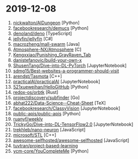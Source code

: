 # 2019-12-08

1. [nickwalton/AIDungeon](https://github.com/nickwalton/AIDungeon "") [Python]
2. [facebookresearch/demucs](https://github.com/facebookresearch/demucs "Code for the paper Music Source Separation in the Waveform Domain") [Python]
3. [denoland/deno](https://github.com/denoland/deno "A secure JavaScript and TypeScript runtime") [TypeScript]
4. [jellyfin/jellyfin](https://github.com/jellyfin/jellyfin "The Free Software Media System") [C#]
5. [macrozheng/mall-swarm](https://github.com/macrozheng/mall-swarm "mall-swarm是一套微服务商城系统，采用了 Spring Cloud Greenwich、Spring Boot 2、MyBatis、Docker、Elasticsearch等核心技术，同时提供了基于Vue的管理后台方便快速搭建系统。mall-swarm在电商业务的基础集成了注册中心、配置中心、监控中心、网关等系统功能。文档齐全，附带全套Spring Cloud教程。") [Java]
6. [Atmosphere-NX/Atmosphere](https://github.com/Atmosphere-NX/Atmosphere "Atmosphère is a work-in-progress customized firmware for the Nintendo Switch.") [C]
7. [Kengxxiao/Punishing_GrayRaven_Tab](https://github.com/Kengxxiao/Punishing_GrayRaven_Tab "《战双：帕弥什》游戏数据") 
8. [danistefanovic/build-your-own-x](https://github.com/danistefanovic/build-your-own-x "🤓 Build your own (insert technology here)") 
9. [ShusenTang/Dive-into-DL-PyTorch](https://github.com/ShusenTang/Dive-into-DL-PyTorch "本项目将《动手学深度学习》(Dive into Deep Learning)原书中的MXNet实现改为PyTorch实现。") [JupyterNotebook]
10. [sdmg15/Best-websites-a-programmer-should-visit](https://github.com/sdmg15/Best-websites-a-programmer-should-visit "🔗 Some useful websites for programmers.") 
11. [arendst/Tasmota](https://github.com/arendst/Tasmota "Alternative firmware for ESP8266 with easy configuration using webUI, OTA updates, automation using timers or rules, expandability and entirely local control over MQTT, HTTP, Serial or KNX") [C++]
12. [practicalAI/practicalAI](https://github.com/practicalAI/practicalAI "📚 A practical approach to machine learning to enable everyone to learn, explore and build.") [JupyterNotebook]
13. [521xueweihan/HelloGitHub](https://github.com/521xueweihan/HelloGitHub "Find pearls on open-source seashore 分享 GitHub 上有趣、入门级的开源项目") [Python]
14. [redox-os/orbtk](https://github.com/redox-os/orbtk "The Rust UI-Toolkit.") [Rust]
15. [projectdiscovery/subfinder](https://github.com/projectdiscovery/subfinder "Subfinder is a subdomain discovery tool that discovers valid subdomains for websites. Designed as a passive framework to be useful for bug bounties and safe for penetration testing.") [Go]
16. [abhat222/Data-Science--Cheat-Sheet](https://github.com/abhat222/Data-Science--Cheat-Sheet "Cheat Sheets") [TeX]
17. [facebookresearch/ClassyVision](https://github.com/facebookresearch/ClassyVision "An end-to-end PyTorch framework for image and video classification") [JupyterNotebook]
18. [public-apis/public-apis](https://github.com/public-apis/public-apis "A collective list of free APIs for use in software and web development.") [Python]
19. [ruanyf/weekly](https://github.com/ruanyf/weekly "科技爱好者周刊，每周五发布") 
20. [TrickyGo/Dive-into-DL-TensorFlow2.0](https://github.com/TrickyGo/Dive-into-DL-TensorFlow2.0 "本项目将《动手学深度学习》(Dive into Deep Learning)原书中的MXNet实现改为TensorFlow 2.0实现，项目已得到李沐老师的同意") [JupyterNotebook]
21. [trekhleb/nano-neuron](https://github.com/trekhleb/nano-neuron "🤖 NanoNeuron is 7 simple JavaScript functions that will give you a feeling of how machines can actually learn") [JavaScript]
22. [microsoft/STL](https://github.com/microsoft/STL "MSVC's implementation of the C++ Standard Library.") [C++]
23. [awesome-selfhosted/awesome-selfhosted](https://github.com/awesome-selfhosted/awesome-selfhosted "A list of Free Software network services and web applications which can be hosted locally. Selfhosting is the process of hosting and managing applications instead of renting from Software-as-a-Service providers") [JavaScript]
24. [tuvtran/project-based-learning](https://github.com/tuvtran/project-based-learning "Curated list of project-based tutorials") 
25. [ycm-core/YouCompleteMe](https://github.com/ycm-core/YouCompleteMe "A code-completion engine for Vim") [Python]
